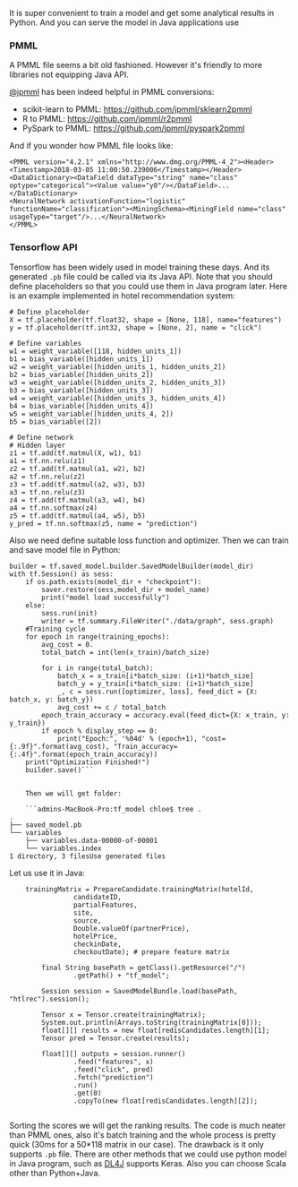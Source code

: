 It is super convenient to train a model and get some analytical results in Python. And you can serve the model in Java applications use 

### PMML
A PMML file seems a bit old fashioned. However it's friendly to more libraries not equipping Java API.

[@jpmml](https://github.com/jpmml) has been indeed helpful in PMML conversions:

- scikit-learn to PMML: https://github.com/jpmml/sklearn2pmml
- R to PMML: https://github.com/jpmml/r2pmml
- PySpark to PMML: https://github.com/jpmml/pyspark2pmml

And if you wonder how PMML file looks like:

```
<PMML version="4.2.1" xmlns="http://www.dmg.org/PMML-4_2"><Header><Timestamp>2018-03-05 11:00:50.239006</Timestamp></Header><DataDictionary><DataField dataType="string" name="class" optype="categorical"><Value value="y0"/></DataField>...</DataDictionary>
<NeuralNetwork activationFunction="logistic" functionName="classification"><MiningSchema><MiningField name="class" usageType="target"/>...</NeuralNetwork>
</PMML>
```

### Tensorflow API
Tensorflow has been widely used in model training these days. And its generated `.pb` file could be called via its Java API.
Note that you should define placeholders so that you could use them in Java program later. Here is an example implemented in hotel recommendation system:
```
# Define placeholder
X = tf.placeholder(tf.float32, shape = [None, 118], name="features")
y = tf.placeholder(tf.int32, shape = [None, 2], name = "click")

# Define variables
w1 = weight_variable([118, hidden_units_1])
b1 = bias_variable([hidden_units_1])
w2 = weight_variable([hidden_units_1, hidden_units_2])
b2 = bias_variable([hidden_units_2])
w3 = weight_variable([hidden_units_2, hidden_units_3])
b3 = bias_variable([hidden_units_3])
w4 = weight_variable([hidden_units_3, hidden_units_4])
b4 = bias_variable([hidden_units_4])
w5 = weight_variable([hidden_units_4, 2])
b5 = bias_variable([2])

# Define network
# Hidden layer
z1 = tf.add(tf.matmul(X, w1), b1)
a1 = tf.nn.relu(z1)
z2 = tf.add(tf.matmul(a1, w2), b2)
a2 = tf.nn.relu(z2)
z3 = tf.add(tf.matmul(a2, w3), b3)
a3 = tf.nn.relu(z3)
z4 = tf.add(tf.matmul(a3, w4), b4)
a4 = tf.nn.softmax(z4)
z5 = tf.add(tf.matmul(a4, w5), b5)
y_pred = tf.nn.softmax(z5, name = "prediction")
```
Also we need define suitable loss function and optimizer. Then we can train and save model file in Python:

```
builder = tf.saved_model.builder.SavedModelBuilder(model_dir)
with tf.Session() as sess:
    if os.path.exists(model_dir + "checkpoint"):
        saver.restore(sess,model_dir + model_name)
        print("model load successfully")
    else:
        sess.run(init)
        writer = tf.summary.FileWriter("./data/graph", sess.graph)
    #Training cycle
    for epoch in range(training_epochs):
        avg_cost = 0.
        total_batch = int(len(x_train)/batch_size)

        for i in range(total_batch):
            batch_x = x_train[i*batch_size: (i+1)*batch_size]
            batch_y = y_train[i*batch_size: (i+1)*batch_size]
            _, c = sess.run([optimizer, loss], feed_dict = {X: batch_x, y: batch_y})
            avg_cost += c / total_batch
        epoch_train_accuracy = accuracy.eval(feed_dict={X: x_train, y: y_train})
        if epoch % display_step == 0:
            print("Epoch:", '%04d' % (epoch+1), "cost={:.9f}".format(avg_cost), "Train_accuracy={:.4f}".format(epoch_train_accuracy))
    print("Optimization Finished!")
    builder.save()```
    
    
    Then we will get folder:
    
    ```admins-MacBook-Pro:tf_model chloe$ tree .
.
├── saved_model.pb
└── variables
    ├── variables.data-00000-of-00001
    └── variables.index
1 directory, 3 filesUse generated files
```
    
   Let us use it in Java:
```
    trainingMatrix = PrepareCandidate.trainingMatrix(hotelId,
                candidateID,
                partialFeatures,
                site,
                source,
                Double.valueOf(partnerPrice),
                hotelPrice,
                checkinDate,
                checkoutDate); # prepare feature matrix
       
        final String basePath = getClass().getResource("/")
                .getPath() + "tf_model";

        Session session = SavedModelBundle.load(basePath, "htlrec").session();

        Tensor x = Tensor.create(trainingMatrix);
        System.out.println(Arrays.toString(trainingMatrix[0]));
        float[][] results = new float[redisCandidates.length][1];
        Tensor pred = Tensor.create(results);

        float[][] outputs = session.runner()
                .feed("features", x)
                .feed("click", pred)
                .fetch("prediction")
                .run()
                .get(0)
                .copyTo(new float[redisCandidates.length][2]);
                
```        
Sorting the scores we will get the ranking results. The code is much neater than PMML ones, also it's batch training and the whole process is pretty quick (30ms for a 50*118 matrix in our case). The drawback is it only supports `.pb` file.
There are other methods that we could use python model in Java program, such as [DL4J](https://deeplearning4j.org/docs/latest/keras-import-overview) supports Keras. Also you can choose Scala other than Python+Java.
